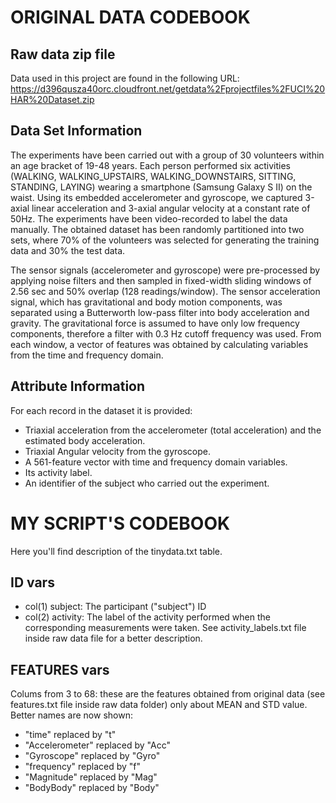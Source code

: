 # ORIGINAL DATA CODEBOOK
## Raw data zip file
Data used in this project are found in the following URL:
https://d396qusza40orc.cloudfront.net/getdata%2Fprojectfiles%2FUCI%20HAR%20Dataset.zip 

## Data Set Information
The experiments have been carried out with a group of 30 volunteers within an age bracket of 19-48 years. Each person performed six activities (WALKING, WALKING_UPSTAIRS, WALKING_DOWNSTAIRS, SITTING, STANDING, LAYING) wearing a smartphone (Samsung Galaxy S II) on the waist. Using its embedded accelerometer and gyroscope, we captured 3-axial linear acceleration and 3-axial angular velocity at a constant rate of 50Hz. The experiments have been video-recorded to label the data manually. The obtained dataset has been randomly partitioned into two sets, where 70% of the volunteers was selected for generating the training data and 30% the test data. 

The sensor signals (accelerometer and gyroscope) were pre-processed by applying noise filters and then sampled in fixed-width sliding windows of 2.56 sec and 50% overlap (128 readings/window). The sensor acceleration signal, which has gravitational and body motion components, was separated using a Butterworth low-pass filter into body acceleration and gravity. The gravitational force is assumed to have only low frequency components, therefore a filter with 0.3 Hz cutoff frequency was used. From each window, a vector of features was obtained by calculating variables from the time and frequency domain. 

## Attribute Information
For each record in the dataset it is provided: 
- Triaxial acceleration from the accelerometer (total acceleration) and the estimated body acceleration. 
- Triaxial Angular velocity from the gyroscope. 
- A 561-feature vector with time and frequency domain variables. 
- Its activity label. 
- An identifier of the subject who carried out the experiment.

# MY SCRIPT'S CODEBOOK
Here you'll find description of the tinydata.txt table.
## ID vars
- col(1) subject: The participant ("subject") ID
- col(2) activity: The label of the activity performed when the corresponding measurements were taken. See 
activity_labels.txt 
file inside raw data file for a better description.

## FEATURES vars
Colums from 3 to 68: these are the features obtained from original data (see features.txt file inside raw data folder) only about MEAN and STD value.
Better names are now shown:
- "time" replaced by "t"
- "Accelerometer" replaced by "Acc"
- "Gyroscope" replaced by "Gyro"
- "frequency" replaced by "f"
- "Magnitude" replaced by "Mag"
- "BodyBody" replaced by "Body"

